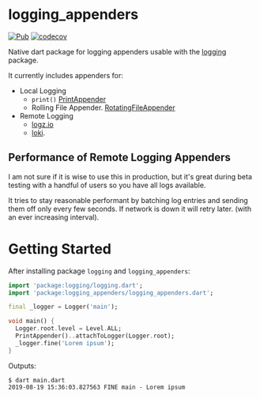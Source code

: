 # logging_appenders

[![Pub](https://img.shields.io/pub/v/logging_appenders.svg?color=green)](https://pub.dartlang.org/packages/logging_appenders)
[![codecov](https://codecov.io/gh/hpoul/dart_logging_appenders/branch/master/graph/badge.svg)](https://codecov.io/gh/hpoul/dart_logging_appenders)


Native dart package for logging appenders usable with the [logging](https://pub.dartlang.org/packages/logging) package.

It currently includes appenders for:

* Local Logging
    * `print()` [PrintAppender](https://pub.dev/documentation/logging_appenders/latest/logging_appenders/PrintAppender-class.html)
    * Rolling File Appender. [RotatingFileAppender](https://pub.dev/documentation/logging_appenders/latest/logging_appenders/RotatingFileAppender-class.html)
* Remote Logging
    * [logz.io](https://logz.io/) 
    * [loki](https://github.com/grafana/loki).

## Performance of Remote Logging Appenders

I am not sure if it is wise to use this in production, but it's great during beta testing with
a handful of users so you have all logs available.

It tries to stay reasonable performant by batching log entries and sending them off only every few
seconds. If network is down it will retry later. (with an ever increasing interval).

# Getting Started

After installing package `logging` and `logging_appenders`:

```dart
import 'package:logging/logging.dart';
import 'package:logging_appenders/logging_appenders.dart';

final _logger = Logger('main');

void main() {
  Logger.root.level = Level.ALL;
  PrintAppender()..attachToLogger(Logger.root);
  _logger.fine('Lorem ipsum');
}
```

Outputs:

```
$ dart main.dart
2019-08-19 15:36:03.827563 FINE main - Lorem ipsum
```




